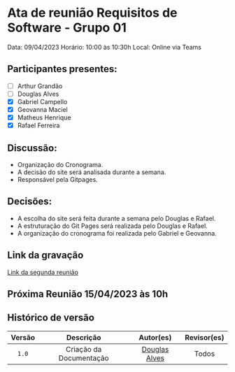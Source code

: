 # Ata de reunião Requisitos de Software - Grupo 01

Data: 09/04/2023
Horário: 10:00 às 10:30h
Local: Online via Teams

## Participantes presentes:

- [ ] Arthur Grandão
- [ ] Douglas Alves
- [x] Gabriel Campello
- [x] Geovanna Maciel
- [x] Matheus Henrique
- [x] Rafael Ferreira

## Discussão:

- Organização do Cronograma.
- A decisão do site será analisada durante a semana.
- Responsável pela Gitpages.

## Decisões:

- A escolha do site será feita durante a semana pelo Douglas e Rafael.
- A estruturação do Git Pages será realizada pelo Douglas e Rafael.
- A organização do cronograma foi realizada pelo Gabriel e Geovanna.

## Link da gravação

[Link da segunda reunião](https://unbbr.sharepoint.com/:v:/s/REQeIHC-Grupo1/EQuecCEfkWFNpyo9DP6ye30Bmk9dw_yd5ulYkK5AlVXrXg?e=pOQqz5)

## Próxima Reunião 15/04/2023 às 10h

## Histórico de versão

| Versão |        Descrição        |                  Autor(es)                   | Revisor(es) |
| :----: | :---------------------: | :------------------------------------------: | :---------: |
| `1.0`  | Criação da Documentação | [Douglas Alves](https://github.com/dougalvs) |    Todos    |
